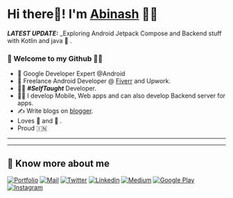  # Hi there👋! I'm [Abinash]([https://shreyaspatil.dev](https://gabinash.read.gd/)) 🙋‍♂️        
  
     

_**LATEST UPDATE:**_ _Exploring Android Jetpack Compose and Backend stuff with Kotlin and java 🥽 .

### 🎍 Welcome to my Github 👨‍💻 
  
- 👦 Google Developer Expert @Android
- 💼 Freelance Android Developer @ [Fiverr](https://www.fiverr.com) and Upwork.
- 👨‍💻 ***#SelfTaught*** Developer.
- 👨‍💻 I develop Mobile, Web apps and can also develop Backend server for apps.
- ✍️ Write blogs on [blogger](https://friendlyabinash.blogspot.com/).
- Loves 🎵 and 🎹        .
- Proud 🇮🇳      
---

-------

## 🔗 Know more about me                  

[![Portfolio](https://img.shields.io/badge/-Portfolio-black?style=for-the-badge&logo=google-chrome&logoColor=white)](https://gabinash.read.gd/)
[![Mail](https://img.shields.io/badge/-Say%20Hi!-black?style=for-the-badge&logo=gmail)](mailto:gabinash018@gmail.com)
[![Twitter](https://img.shields.io/badge/-Twitter-black?style=for-the-badge&logo=twitter)](https://twitter.com/gabinash7023)
[![Linkedin](https://img.shields.io/badge/-LinkedIn-black?style=for-the-badge&logo=Linkedin)](https://www.linkedin.com)
[![Medium](https://img.shields.io/badge/-Medium-black?style=for-the-badge&logo=Medium)](https://medium.com)
[![Google Play](https://img.shields.io/badge/-Google%20Play-black?style=for-the-badge&logo=google-play)](https://play.google.com/store)
[![Instagram](https://img.shields.io/badge/-Instagram-black?style=for-the-badge&logo=instagram)](https://instagram.com)
